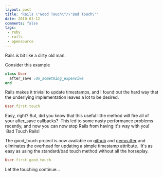 ```yaml
---
layout: post
title: "Rails \"Good Touch\"/\"Bad Touch\""
date: 2010-03-12
comments: false
tags:
 - ruby
 - rails
 - opensource
---
```




Rails is bit like a dirty old man.


Consider this example

```ruby
class User   
  after_save :do_something_expensive
end
```


Rails makes it trivial to update timestamps, and I found out the hard way that the underlying implementation leaves a lot to be desired.

```ruby
User.first.touch
```


Easy, right? But, did you know that this useful little method will fire all of your after\_save callbacks?  This led to some nasty performance problems recently, and now you can now stop Rails from having it's way with you!  Bad Touch Rails!


The good\_touch project is now available on [github](http://github.com/wireframe/good_touch) and [gemcutter](http://rubygems.org/gems/good_touch) and eliminates the overhead for updating a simple timestamp attribute.  It's as easy as using the standard/bad touch method without all the horseplay.

```ruby
User.first.good_touch
```


Let the touching continue...
